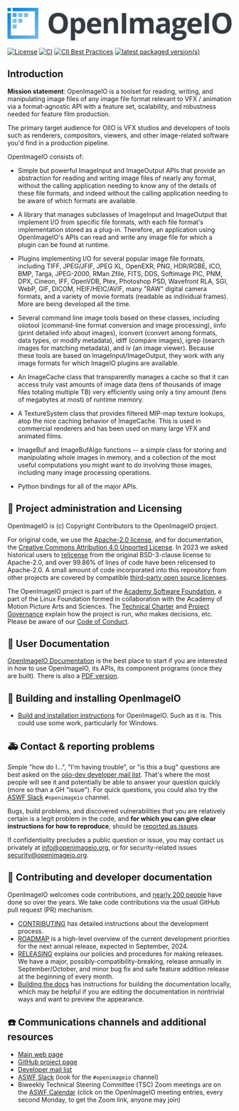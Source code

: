<!-- SPDX-License-Identifier: CC-BY-4.0 -->
<!-- Copyright Contributors to the OpenImageIO Project. -->
<p align="center">
  <img src="ASWF/logos/openimageio-horizontal-gradient.png">
</p>

[![License](https://img.shields.io/badge/license-Apache2.0-blue.svg?style=flat-square)](https://github.com/AcademySoftwareFoundation/OpenImageIO/blob/main/LICENSE.md)
[![CI](https://github.com/AcademySoftwareFoundation/OpenImageIO/actions/workflows/ci.yml/badge.svg)](https://github.com/AcademySoftwareFoundation/OpenImageIO/actions/workflows/ci.yml)
[![CII Best Practices](https://bestpractices.coreinfrastructure.org/projects/2694/badge)](https://bestpractices.coreinfrastructure.org/projects/2694)
[![latest packaged version(s)](https://repology.org/badge/latest-versions/openimageio.svg)](https://repology.org/project/openimageio/versions)


Introduction
------------

**Mission statement**: OpenImageIO is a toolset for reading, writing, and
manipulating image files of any image file format relevant to VFX / animation
via a format-agnostic API with a feature set, scalability, and robustness
needed for feature film production.

The primary target audience for OIIO is VFX studios and developers of
tools such as renderers, compositors, viewers, and other image-related
software you'd find in a production pipeline.

OpenImageIO consists of:

* Simple but powerful ImageInput and ImageOutput APIs that provide
  an abstraction for reading and writing image files of nearly any
  format, without the calling application needing to know any of the
  details of these file formats, and indeed without the calling
  application needing to be aware of which formats are available.

* A library that manages subclasses of ImageInput and ImageOutput that
  implement I/O from specific file formats, with each file format's
  implementation stored as a plug-in.  Therefore, an application using
  OpenImageIO's APIs can read and write any image file for which a
  plugin can be found at runtime.

* Plugins implementing I/O for several popular image file formats,
  including TIFF, JPEG/JFIF, JPEG XL, OpenEXR, PNG, HDR/RGBE, ICO, BMP, Targa,
  JPEG-2000, RMan Zfile, FITS, DDS, Softimage PIC, PNM, DPX, Cineon,
  IFF, OpenVDB, Ptex, Photoshop PSD, Wavefront RLA, SGI, WebP,
  GIF, DICOM, HEIF/HEIC/AVIF, many "RAW" digital camera formats, and a variety
  of movie formats (readable as individual frames).  More are being developed
  all the time.

* Several command line image tools based on these classes, including
  oiiotool (command-line format conversion and image processing), iinfo
  (print detailed info about images), iconvert (convert among formats,
  data types, or modify metadata), idiff (compare images), igrep (search
  images for matching metadata), and iv (an image viewer). Because these
  tools are based on ImageInput/ImageOutput, they work with any image
  formats for which ImageIO plugins are available.

* An ImageCache class that transparently manages a cache so that it
  can access truly vast amounts of image data (tens of thousands of
  image files totaling multiple TB) very efficiently using only a tiny
  amount (tens of megabytes at most) of runtime memory.

* A TextureSystem class that provides filtered MIP-map texture
  lookups, atop the nice caching behavior of ImageCache.  This is used
  in commercial renderers and has been used on many large VFX and
  animated films.

* ImageBuf and ImageBufAlgo functions -- a simple class for storing
  and manipulating whole images in memory, and a collection of the
  most useful computations you might want to do involving those images,
  including many image processing operations.

* Python bindings for all of the major APIs.



🏢 Project administration and Licensing
---------------------------------------

OpenImageIO is (c) Copyright Contributors to the OpenImageIO project.

For original code, we use the [Apache-2.0 license](LICENSE.md), and for
documentation, the [Creative Commons Attribution 4.0 Unported
License](http://creativecommons.org/licenses/by/4.0/). In 2023 we asked
historical users to [relicense](RELICENSING.md) from the original BSD-3-clause
license to Apache-2.0, and over 99.86% of lines of code have been relicensed
to Apache-2.0. A small amount of code incorporated into this repository from
other projects are covered by compatible [third-party open source
licenses](THIRD-PARTY.md).

The OpenImageIO project is part of the [Academy Software
Foundation](https://www.aswf.io/), a part of the Linux Foundation formed in
collaboration with the Academy of Motion Picture Arts and Sciences. The
[Technical Charter](aswf/Technical-Charter.md) and [Project
Governance](GOVERNANCE.md) explain how the project is run, who makes
decisions, etc. Please be aware of our [Code of Conduct](CODE_OF_CONDUCT.md).


💁 User Documentation
---------------------

[OpenImageIO Documentation](https://docs.openimageio.org)
is the best place to start if you are interested in how to use OpenImageIO,
its APIs, its component programs (once they are built). There is also a [PDF
version](https://readthedocs.org/projects/openimageio/downloads/pdf/latest/).


👷 Building and installing OpenImageIO
--------------------------------------
- [Build and installation instructions](INSTALL.md) for OpenImageIO. Such
  as it is. This could use some work, particularly for Windows.


🚑 Contact & reporting problems
-------------------------------

Simple "how do I...", "I'm having trouble", or "is this a bug" questions are
best asked on the [oiio-dev developer mail
list](https://lists.aswf.io/g/oiio-dev). That's where the most people will see
it and potentially be able to answer your question quickly (more so than a GH
"issue"). For quick questions, you could also try the [ASWF
Slack](https://slack.aswf.io) `#openimageio` channel.

Bugs, build problems, and discovered vulnerabilities that you are relatively
certain is a legit problem in the code, and **for which you can give clear
instructions for how to reproduce**, should be [reported as
issues](https://github.com/AcademySoftwareFoundation/OpenImageIO/issues).

If confidentiality precludes a public question or issue, you may contact us
privately at [info@openimageio.org](info@openimageio.org), or for
security-related issues [security@openimageio.org](security@openimageio.org).


🔧 Contributing and developer documentation
-------------------------------------------

OpenImageIO welcomes code contributions, and [nearly 200 people](CREDITS.md)
have done so over the years. We take code contributions via the usual GitHub
pull request (PR) mechanism.

* [CONTRIBUTING](CONTRIBUTING.md) has detailed instructions about the
  development process.
* [ROADMAP](docs/ROADMAP.md) is a high-level overview of the current
  development priorities for the next annual release, expected in September,
  2024.
* [RELEASING](docs/dev/RELEASING.md) explains our policies and procedures for
  making releases. We have a major, possibly-compatibility-breaking, release
  annually in September/October, and minor bug fix and safe feature addition
  release at the beginning of every month.
* [Building the docs](src/doc/Building_the_docs.md) has instructions for
  building the documentation locally, which may be helpful if you are editing
  the documentation in nontrivial ways and want to preview the appearance.


☎️ Communications channels and additional resources
--------------------------------------------------

* [Main web page](http://www.openimageio.org)
* [GitHub project page](http://github.com/AcademySoftwareFoundation/OpenImageIO)
* [Developer mail list](https://lists.aswf.io/g/oiio-dev)
* [ASWF Slack](https://slack.aswf.io) (look for the `#openimageio` channel)
* Biweekly Technical Steering Committee (TSC) Zoom meetings are on the [ASWF
  Calendar](https://www.aswf.io/meeting-calendar/) (click on the OpenImageIO
  meeting entries, every second Monday, to get the Zoom link, anyone may join)
